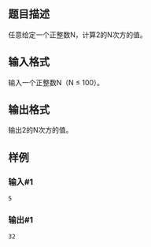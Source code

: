 ## 题目描述
任意给定一个正整数N，计算2的N次方的值。

## 输入格式
输入一个正整数N（N ≤ 100）。

## 输出格式
输出2的N次方的值。

## 样例
### 输入#1
```
5
```
### 输出#1
```
32
```
